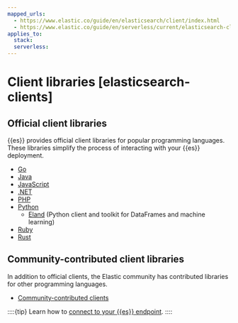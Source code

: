 ```yaml
---
mapped_urls:
  - https://www.elastic.co/guide/en/elasticsearch/client/index.html
  - https://www.elastic.co/guide/en/serverless/current/elasticsearch-clients.html
applies_to:
  stack:
  serverless:
---
```


# Client libraries [elasticsearch-clients]

## Official client libraries

{{es}} provides official client libraries for popular programming languages. These libraries simplify the process of interacting with your {{es}} deployment.

- [Go](asciidocalypse://docs//go-elasticsearch/docs/reference/elasticsearch/elasticsearch-client-go-api/index.md)
- [Java](elasticsearch-java://reference/index.md)
- [JavaScript](asciidocalypse://docs/elasticsearch-js/docs/reference/index.md)
- [.NET](asciidocalypse://docs/elasticsearch-net/docs/reference/index.md)
- [PHP](asciidocalypse://docs/elasticsearch-php/docs/reference/index.md)
- [Python](asciidocalypse://docs/elasticsearch-py/docs/reference/index.md)
  - [Eland](eland://reference/index.md) (Python client and toolkit for DataFrames and machine learning)
- [Ruby](asciidocalypse://docs/elasticsearch-ruby/docs/reference/index.md)
- [Rust](asciidocalypse://docs/elasticsearch-rs/docs/reference/index.md)

## Community-contributed client libraries

In addition to official clients, the Elastic community has contributed libraries for other programming languages.

- [Community-contributed clients](asciidocalypse://docs/elasticsearch/docs/reference/community-contributed.md)

::::{tip}
Learn how to [connect to your {{es}} endpoint](/solutions/search/search-connection-details.md).
::::